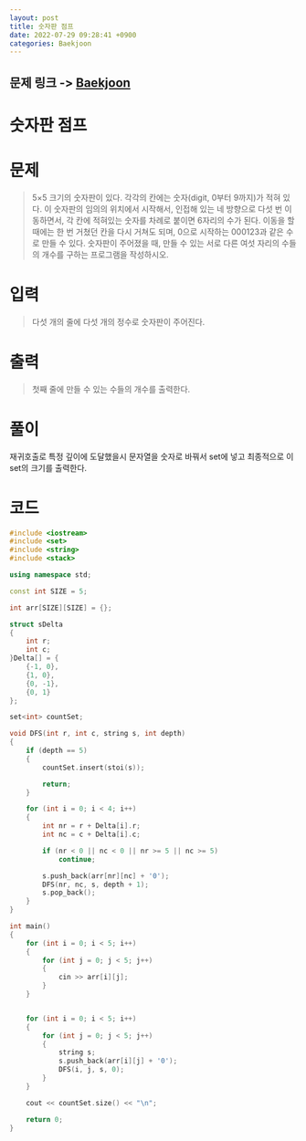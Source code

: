 ```yaml
---
layout: post
title: 숫자판 점프
date: 2022-07-29 09:28:41 +0900
categories: Baekjoon
---
```


## 문제 링크 -> [Baekjoon](https://www.acmicpc.net/problem/2210)
# 숫자판 점프

# 문제
> 5×5 크기의 숫자판이 있다. 각각의 칸에는 숫자(digit, 0부터 9까지)가 적혀 있다. 이 숫자판의 임의의 위치에서 시작해서, 인접해 있는 네 방향으로 다섯 번 이동하면서, 각 칸에 적혀있는 숫자를 차례로 붙이면 6자리의 수가 된다. 이동을 할 때에는 한 번 거쳤던 칸을 다시 거쳐도 되며, 0으로 시작하는 000123과 같은 수로 만들 수 있다.
숫자판이 주어졌을 때, 만들 수 있는 서로 다른 여섯 자리의 수들의 개수를 구하는 프로그램을 작성하시오.

# 입력
> 다섯 개의 줄에 다섯 개의 정수로 숫자판이 주어진다.

# 출력
> 첫째 줄에 만들 수 있는 수들의 개수를 출력한다.

# 풀이
재귀호출로 특정 깊이에 도달했을시 문자열을 숫자로 바꿔서 set에 넣고 최종적으로 이 set의 크기를 출력한다.

# 코드
```c++
#include <iostream>
#include <set>
#include <string>
#include <stack>

using namespace std;

const int SIZE = 5;

int arr[SIZE][SIZE] = {};

struct sDelta
{
	int r;
	int c;
}Delta[] = {
	{-1, 0},
	{1, 0},
	{0, -1},
	{0, 1}
};

set<int> countSet;

void DFS(int r, int c, string s, int depth)
{
	if (depth == 5)
	{
		countSet.insert(stoi(s));

		return;
	}

	for (int i = 0; i < 4; i++)
	{
		int nr = r + Delta[i].r;
		int nc = c + Delta[i].c;

		if (nr < 0 || nc < 0 || nr >= 5 || nc >= 5)
			continue;

		s.push_back(arr[nr][nc] + '0');
		DFS(nr, nc, s, depth + 1);
		s.pop_back();
	}
}

int main()
{
	for (int i = 0; i < 5; i++)
	{
		for (int j = 0; j < 5; j++)
		{
			cin >> arr[i][j];
		}
	}


	for (int i = 0; i < 5; i++)
	{
		for (int j = 0; j < 5; j++)
		{
			string s;
			s.push_back(arr[i][j] + '0');
			DFS(i, j, s, 0);
		}
	}

	cout << countSet.size() << "\n";

	return 0;
}
```